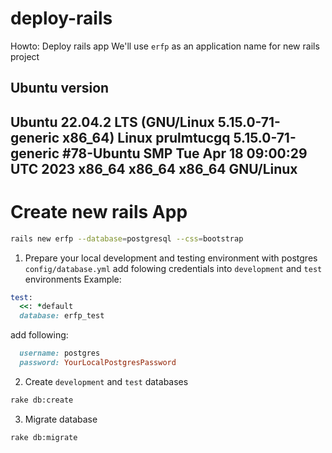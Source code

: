 # deploy-rails
Howto: Deploy rails app
We'll use `erfp` as an application name for new rails project

## Ubuntu version
Ubuntu 22.04.2 LTS (GNU/Linux 5.15.0-71-generic x86_64)
Linux prulmtucgq 5.15.0-71-generic #78-Ubuntu SMP Tue Apr 18 09:00:29 UTC 2023 x86_64 x86_64 x86_64 GNU/Linux
---

# Create new rails App
```bash
rails new erfp --database=postgresql --css=bootstrap
```
1. Prepare your local development and testing environment with postgres
`config/database.yml` add folowing credentials into `development` and `test` environments
Example:
```ruby
test:
  <<: *default
  database: erfp_test
```
add following:
```ruby
  username: postgres
  password: YourLocalPostgresPassword
```
2. Create `development` and `test` databases
```bash
rake db:create
```
3. Migrate database
```bash
rake db:migrate
```
